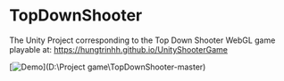 # TopDownShooter

The Unity Project corresponding to the Top Down Shooter WebGL game playable at: https://hungtrinhh.github.io/UnityShooterGame


[![Demo](URL_hình_ảnh_bìa)](D:\Project game\TopDownShooter-master)